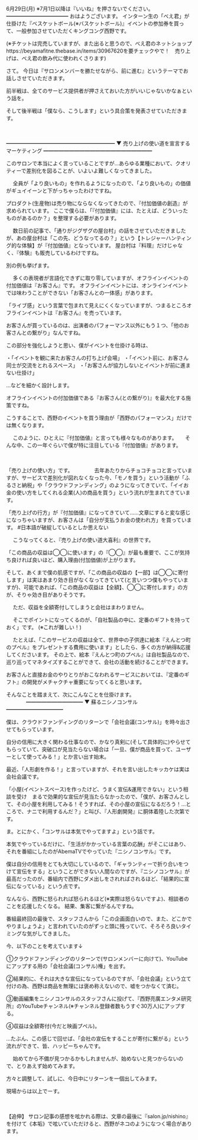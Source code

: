 6月29日(月) ※7月1日以降は『いいね』を押さないでください。
━━━━━━━━━━━━
おはようございます。
インターン生の「べえ君」が仕掛けた『ベスケットボール(※バスケットボール)』イベントの参加券を買って、一般参加させていただくキングコング西野です。

(※チケットは完売していますが、また出ると思うので、べえ君のネットショップhttps://beyamafitne.thebase.in/items/30967620を要チェックやで！　売り上げは、べえ君の飲み代に使われくさります)
　
　

さて。
今日は『サロンメンバーを勝たせながら、前に進む』というテーマでお話しさせていただきます。

前半戦は、全てのサービス提供者が押さえておいた方がいいじゃないかなぁという話を。

そして後半戦は「僕なら、こうします」という具合策を発表させていただきます。

　

━━━━━━━━━━━━━━━━━━━━━
▼ 売り上げの使い道を宣言するマーケティング
━━━━━━━━━━━━━━━━━━━━━

このサロンで本当によく言っていることですが…あらゆる業種において、クオリティーで差別化を図ることが、いよいよ難しくなってきました。

　
全員が「より良いもの」を作れるようになったので、「より良いもの」の価値がギュイイーンと下がっちゃったわけですね。

プロダクト(生産物)は売り物にならなくなってきたので、『付加価値の創造』が求められています。
ここで僕らは、「『付加価値』には、たとえば、どういったものがあるのか？」を整理する必要があります。

　
数日前の記事で、「通りがジグザグの屋台村」の話をさせていただきましたが、あの屋台村は「この先、どうなってるの？」という【トレジャーハンティング的な体験】が『付加価値』となっています。
屋台村は『料理』だけじゃなく、『体験』も販売しているわけですね。

別の例も挙げます。

　
多くの表現者が言語化できずに取り零していますが、オフラインイベントの付加価値は『お客さん』です。
オフラインイベントには、オンラインイベントでは味わうことができない「お客さんとの一体感」があります。

「ライブ感」という言葉で包まれて見えにくくなっていますが、つまるところオフラインイベントは『お客さん』を売っています。

お客さんが買っているのは、出演者のパフォーマンス以外にもう１つ、「他のお客さんとの繋がり」なんですね。

この部分を強化しようと思い、僕がイベントを仕掛ける時は、

・「イベントを観に来たお客さんの打ち上げ会場」
・「イベント前に、お客さん同士が交流をとれるスペース」
・「お客さんが協力しないとイベントが前に進まない仕掛け」

…などを細かく設計します。

オフラインイベントの付加価値である『お客さん(との繋がり)』を最大化する施策ですね。

こうすることで、西野のイベントを買う理由が「西野のパフォーマンス」だけでは無くなります。

　
このように、ひとえに『付加価値』と言っても様々なものがあります。
　
そんな中、この一年ぐらいで僕が特に注目している『付加価値』があります。

　

「売り上げの使い方」です。
　
　
　
去年あたりからチョコチョコと言っていますが、サービスで差別化が図れなくなった今、「モノを買う」という活動が「ふるさと納税」や「クラウドファンディング」のようになってきていて、「イイお金の使い方をしてくれる企業(人)の商品を買う」という流れが生まれてきています。

「売り上げの行方」が『付加価値』になってきていて……文章にすると変な感じになっちゃいますが、お客さんは「自分が支払うお金の使われ方」を買っています。
#日本語が破綻しているとしか思えない

　
こうなってくると、『売り上げの使い道大喜利』の世界です。

「この商品の収益は◯◯に使います」の『◯◯』が最も重要で、ここが気持ち良ければ良いほど、購入理由(付加価値)が上がります。

そして、あくまで僕の肌感ですが、「この商品の収益の【一部】は◯◯に寄付します」は実はあまり効き目がなくなってきていて(と言いつつ僕もやっていますが)、可能であれば、「この商品の収益は【全額】、◯◯に寄付します」の方が、そりゃ効き目がありそうです。

　
ただ、収益を全額寄付してしまうと会社はまわりません。

　
そこでポイントになってくるのが、「自社製品の中に、定番のギフトを持っておく」です。
(※これが難しい！)

　
たとえば、「このサービスの収益は全て、世界中の子供達に絵本『えんとつ町のプペル』をプレゼントする費用に使います」としたら、多くの方が納得&応援してくださいます。
その上で、絵本『えんとつ町のプペル』は自社製品なので、巡り巡ってマネタイズすることができて、会社の活動を続けることができます。

お客さんと直接お金のやりとりがおこなわれるサービスにおいては、『定番のギフト』の開発がメチャクチャ重要になってくると思います。

そんなことを踏まえて、次にこんなことを仕掛けます。
　
　
　
━━━━━━━━━━━
▼ 蘇るニシノコンサル
━━━━━━━━━━━

僕は、クラウドファンディングのリターンで「会社会議(コンサル)」を時々出させてもらっています。

自分の信用に大きく関わる仕事なので、かなり真剣に(そして具体的に)やらせてもらっていて、突破口が見当たらない場合は「一旦、僕が商品を買って、ユーザーとして使ってみる！」とか言い出す始末。

最近、「人形劇を作る！」と言っていますが、それを言い出したキッカケは実は会社会議です。

「小屋(イベントスペース)を作ったけど、うまく宣伝&運用できない」という相談を受け　まるで効果的な宣伝が見当たらなかったので、「僕が、お客さんとして、その小屋を利用してみる！そうすれば、その小屋の宣伝になるだろう！…ところで、ナニで利用するんだ？」と叫び、『人形劇開発』に胴体着陸した次第です。

ま。とにかく、「コンサルは本気でやってますよ」という話です。

本気でやっているだけに、「生活がかかっている言葉の応酬」がそこにはあり、それを番組にしたのがAbemaTVでやっていた『ニシノコンサル』です。

僕は自分の信用をとても大切にしているので、「ギャランティーで折り合いをつけて宣伝をする」ということができない人間なのですが、『ニシノコンサル』が最高だったのが、番組内で西野にダメ出しをされればされるほど、「結果的に宣伝になっている」という点です。

なんなら、西野に怒られれば怒られるほど(※実際は怒らないですよ)、相談者のことを応援したくなる。
結果、集客に繋がるんですね。

番組最終回の最後で、スタッフさんから「この企画面白いので、また、どこかでやりましょうよ」と言われていたのがずっと頭に残っていて、そろそろ良いタイミングな気がしてきました。

今、以下のことを考えています↓

①クラウドファンディングのリターンで(サロンメンバーに向けて)、YouTubeにアップする用の「会社会議(コンサル)権」を出す。

②結果的に、それは大きな宣伝になっているのですが、「会社会議」という立て付けの為、西野は商品を無理には褒め称えないので、嘘をつかなくて済む。

③動画編集をニシノコンサルのスタッフさんに投げて、『西野亮廣エンタメ研究所』のYouTubeチャンネル(※チャンネル登録者数もうすぐ30万人)にアップする。

④収益は全額寄付(今だと映画プペル)。

…たぶん、この感じで回せば、「会社の宣伝をすることが寄付に繋がる」という流れができて、皆、ハッピーちゃんです。

　
始めてから不備が見つかるかもしれませんが、始めないと見つからないので、とりあえず始めてみます。

方々と調整して、試しに、今日中にリターンを一個出してみます。

現場からは以上でーす。

　
　

【追伸】
サロン記事の感想を呟かれる際は、文章の最後に『salon.jp/nishino』を付けて《本垢》で呟いていただけると、西野がネコのようになつく場合があります。
